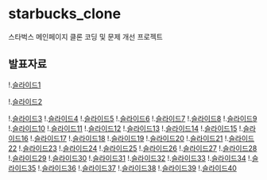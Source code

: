 # starbucks_clone
스타벅스 메인페이지 클론 코딩 및 문제 개선 프로젝트



## 발표자료

!.[슬라이드1](./img/슬라이드1.png)

!.[슬라이드2](./img/슬라이드2.png)

!.[슬라이드3](./img/슬라이드3.png)
!.[슬라이드4](./img/슬라이드4.png)
!.[슬라이드5](./img/슬라이드5.png)
!.[슬라이드6](./img/슬라이드6.png)
!.[슬라이드7](./img/슬라이드7.png)
!.[슬라이드8](./img/슬라이드8.png)
!.[슬라이드9](./img/슬라이드9.png)
!.[슬라이드10](./img/슬라이드10.png)
!.[슬라이드11](./img/슬라이드11.png)
!.[슬라이드12](./img/슬라이드12.png)
!.[슬라이드13](./img/슬라이드13.png)
!.[슬라이드14](./img/슬라이드14.png)
!.[슬라이드15](./img/슬라이드15.png)
!.[슬라이드16](./img/슬라이드16.png)
!.[슬라이드17](./img/슬라이드17.png)
!.[슬라이드18](./img/슬라이드18.png)
!.[슬라이드19](./img/슬라이드19.png)
!.[슬라이드20](./img/슬라이드20.png)
!.[슬라이드21](./img/슬라이드21.png)
!.[슬라이드22](./img/슬라이드22.png)
!.[슬라이드23](./img/슬라이드23.png)
!.[슬라이드24](./img/슬라이드24.png)
!.[슬라이드25](./img/슬라이드25.png)
!.[슬라이드26](./img/슬라이드26.png)
!.[슬라이드27](./img/슬라이드27.png)
!.[슬라이드28](./img/슬라이드28.png)
!.[슬라이드29](./img/슬라이드29.png)
!.[슬라이드30](./img/슬라이드30.png)
!.[슬라이드31](./img/슬라이드31.png)
!.[슬라이드32](./img/슬라이드32.png)
!.[슬라이드33](./img/슬라이드33.png)
!.[슬라이드34](./img/슬라이드34.png)
!.[슬라이드35](./img/슬라이드35.png)
!.[슬라이드36](./img/슬라이드36.png)
!.[슬라이드37](./img/슬라이드37.png)
!.[슬라이드38](./img/슬라이드38.png)
!.[슬라이드39](./img/슬라이드39.png)
!.[슬라이드40](./img/슬라이드40.png)
